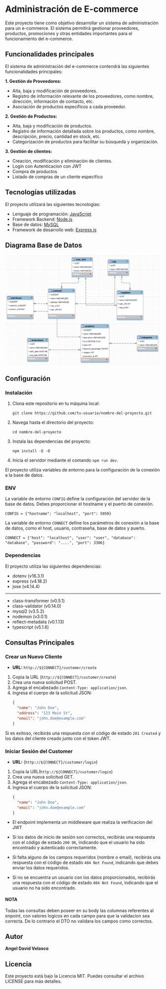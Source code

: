 # Administración de E-commerce

Este proyecto tiene como objetivo desarrollar un sistema de administración para un e-commerce. El sistema permitirá gestionar proveedores, productos, promociones y otras entidades importantes para el funcionamiento del e-commerce.

## Funcionalidades principales

El sistema de administración del e-commerce contendrá las siguientes funcionalidades principales:

**1. Gestión de Proveedores:**
   - Alta, baja y modificación de proveedores.
   - Registro de información relevante de los proveedores, como nombre, dirección, información de contacto, etc.
   - Asociación de productos específicos a cada proveedor.

**2. Gestión de Productos:**
   - Alta, baja y modificación de productos.
   - Registro de información detallada sobre los productos, como nombre, descripción, precio, cantidad en stock, etc.
   - Categorización de productos para facilitar su búsqueda y organización.

**3. Gestión de clientes:**
   - Creación, modificación y eliminación de clientes.
   - Login con Autenticacion con JWT 
   - Compra de productos
   - Listado de compras de un cliente especifico
     
## Tecnologías utilizadas

El proyecto  utilizará las siguientes tecnologías:

- Lenguaje de programación: [JavaScript](https://developer.mozilla.org/es/docs/Web/JavaScript)
- Framework Backend: [Node.js](https://nodejs.org/)
- Base de datos: [MySQL](https://www.mysql.com/)
- Framework de desarrollo web: [Express.js](https://expressjs.com/)

## Diagrama Base de Datos
![image](https://github.com/AngelVelasco1/admin_ecommerce/blob/main/diagrama.png)

## Configuración

### Instalación

1. Clona este repositorio en tu máquina local:

   ```shell
   git clone https://github.com/tu-usuario/nombre-del-proyecto.git
   ```

2. Navega hasta el directorio del proyecto:

   ```shell
   cd nombre-del-proyecto
   ```

3. Instala las dependencias del proyecto:

   ```shell
   npm install -E -D
   ```
4. Inicia el servidor mediante el comando `npm run dev`.



El proyecto utiliza variables de entorno para la configuración de la conexión a la base de datos.

### ENV

La variable de entorno `CONFIG` define la configuración del servidor de la base de datos. Debes proporcionar el hostname y el puerto de conexión. 

```
CONFIG = {"hostname": "localhost", "port": 5050}
```



La variable de entorno `CONNECT` define los parámetros de conexión a la base de datos, como el host, usuario, contraseña, base de datos y puerto.

```
CONNECT = {"host": "localhost", "user": "user", "database": "database", "password": "....", "port": 3306}
```

### Dependencias

El proyecto utiliza las siguientes dependencias:

- dotenv (v16.3.1)
- express (v4.18.2)
- jose (v4.14.4)

***
- class-transformer (v0.5.1)
- class-validator (v0.14.0)
- mysql2 (v3.5.2)
- nodemon (v3.0.1)
- reflect-metadata (v0.1.13)
- typescript (v5.1.6)


##  Consultas Principales

### Crear un Nuevo Cliente

- **URL:** `http://${CONNECT}/customer/create`

1. Copia la URL (`http://${CONNECT}/customer/create`) 
2. Crea una nueva solicitud POST.
3. Agrega el encabezado `Content-Type: application/json`.
4. Ingresa el cuerpo de la solicitud JSON:
   ```json
   {
     "name": "John Doe",
     "address": "123 Main St",
     "email": "john.doe@example.com"
   }
   ```

Si es exitoso, recibirás una respuesta con el código de estado `201 Created` y los datos del cliente creado junto con el token JWT.


###  Iniciar Sesión del Customer

- **URL:** (`http://${CONNECT}/customer/login`) 


1. Copia la URL(`http://${CONNECT}/customer/login`)
2. Crea una nueva solicitud GET.
3. Agrega el encabezado `Content-Type: application/json`.
4. Ingresa el cuerpo de la solicitud JSON:
   ```json
   {
     "name": "John Doe",
     "email": "john.doe@example.com"
   }
   ```

- El endpoint implementa un middleware que realiza la verificacion del JWT

- Si los datos de inicio de sesión son correctos, recibirás una respuesta con el código de estado `200 OK`, indicando que el usuario ha sido encontrado y autenticado correctamente.

- Si falta alguno de los campos requeridos (nombre o email), recibirás una respuesta con el código de estado `404 Not Found`, indicando que debes enviar los datos requeridos.

- Si no se encuentra un usuario con los datos proporcionados, recibirás una respuesta con el código de estado `404 Not Found`, indicando que el usuario no ha sido encontrado.

#### NOTA
Todas las consultas deben poseer en su body las columnas referentes al enpoint, con valores logicos en cada campo para que la validacion sea correcta. De lo contrario el DTO no validara los campos como correctos.

## Autor

**Angel David Velasco**

## Licencia

Este proyecto está bajo la Licencia MIT. Puedes consultar el archivo LICENSE para más detalles.

